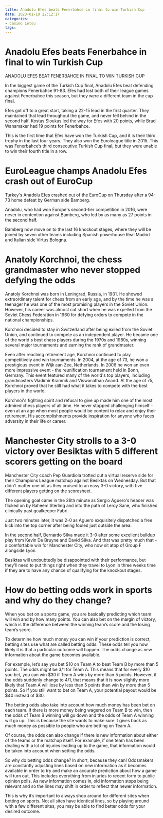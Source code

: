 ```yaml
---
title: Anadolu Efes beats Fenerbahce in final to win Turkish Cup
date: 2023-01-10 22:12:17
categories:
- Casino Letou
tags:
---
```



#  Anadolu Efes beats Fenerbahce in final to win Turkish Cup

ANADOLU EFES BEAT FENERBAHCE IN FINAL TO WIN TURKISH CUP

In the biggest game of the Turkish Cup final, Anadolu Efes beat defending champions Fenerbahce 91-83. Efes had lost both of their league games against Fenerbahce this season, but they were a different team in the cup final.

Efes got off to a great start, taking a 22-15 lead in the first quarter. They maintained that lead throughout the game, and never fell behind in the second half. Kostas Sloukas led the way for Efes with 20 points, while Brad Wanamaker had 19 points for Fenerbahce.

This is the first time that Efes have won the Turkish Cup, and it is their third trophy in the last four years. They also won the Euroleague title in 2015. This was Fenerbahce’s third consecutive Turkish Cup final, but they were unable to win their fourth title in a row.

#  EuroLeague champs Anadolu Efes crash out of EuroCup

Turkey's Anadolu Efes crashed out of the EuroCup on Thursday after a 94-73 home defeat by German side Bamberg.

Anadolu, who had won Europe's second-tier competition in 2016, were never in contention against Bamberg, who led by as many as 27 points in the second half.

Bamberg now move on to the last 16 knockout stages, where they will be joined by seven other teams including Spanish powerhouse Real Madrid and Italian side Virtus Bologna.

#  Anatoly Korchnoi, the chess grandmaster who never stopped defying the odds

Anatoly Korchnoi was born in Leningrad, Russia, in 1931. He showed extraordinary talent for chess from an early age, and by the time he was a teenager he was one of the most promising players in the Soviet Union. However, his career was almost cut short when he was expelled from the Soviet Chess Federation in 1960 for defying orders to compete in the national championships.

Korchnoi decided to stay in Switzerland after being exiled from the Soviet Union, and continued to compete as an independent player. He became one of the world's best chess players during the 1970s and 1980s, winning several major tournaments and earning the rank of grandmaster.

Even after reaching retirement age, Korchnoi continued to play competitively and win tournaments. In 2004, at the age of 73, he won a prestigious event in Wijk aan Zee, Netherlands. In 2006 he won an even more impressive event - the reunification tournament held in Bonn, Germany. This event featured many of the world's top players, including grandmasters Vladimir Kramnik and Viswanathan Anand. At the age of 75, Korchnoi proved that he still had what it takes to compete with the best players in the world.

Korchnoi's fighting spirit and refusal to give up made him one of the most admired chess players of all time. He never stopped challenging himself - even at an age when most people would be content to relax and enjoy their retirement. His accomplishments provide inspiration for anyone who faces adversity in their life or career.

#  Manchester City strolls to a 3-0 victory over Besiktas with 5 different scorers getting on the board

Manchester City coach Pep Guardiola trotted out a virtual reserve side for their Champions League matchup against Besiktas on Wednesday. But that didn't matter one bit as they cruised to an easy 3-0 victory, with five different players getting on the scoresheet.

The opening goal came in the 26th minute as Sergio Aguero's header was flicked on by Raheem Sterling and into the path of Leroy Sane, who finished clinically past goalkeeper Fabri.

Just two minutes later, it was 2-0 as Aguero exquisitely dispatched a free kick into the top corner after being fouled just outside the area.

In the second half, Bernardo Silva made it 3-0 after some excellent buildup play from Kevin De Bruyne and David Silva. And that was pretty much that - a comfortable win for Manchester City, who now sit atop of Group F alongside Lyon.

Besiktas will undoubtedly be disappointed with their performance, but they'll need to put things right when they travel to Lyon in three weeks time if they are to have any chance of qualifying for the knockout stages.

#  How do betting odds work in sports and why do they change?

When you bet on a sports game, you are basically predicting which team will win and by how many points. You can also bet on the margin of victory, which is the difference between the winning team’s score and the losing team’s score. 

To determine how much money you can win if your prediction is correct, betting sites use what are called betting odds. These odds tell you how likely it is that a particular outcome will happen. The odds change as new information about the game becomes available.

For example, let’s say you bet $10 on Team A to beat Team B by more than 5 points. The odds might be 3/1 for Team A. This means that for every $10 you bet, you can win $30 if Team A wins by more than 5 points. However, if the odds suddenly change to 4/1, that means that it is now slightly more likely that Team A will lose by less than 5 points than win by more than 5 points. So if you still want to bet on Team A, your potential payout would be $40 instead of $30. 

The betting odds also take into account how much money has been bet on each team. If there is more money being wagered on Team B to win, then the odds of Team B winning will go down and the odds of Team A winning will go up. This is because the site wants to make sure it gives back as much money as possible to people who are betting on Team A. 

Of course, the odds can also change if there is new information about either of the teams or the matchup itself. For example, if one team has been dealing with a lot of injuries leading up to the game, that information would be taken into account when setting the odds. 

So why do betting odds change? In short, because they can! Oddsmakers are constantly adjusting lines based on new information as it becomes available in order to try and make an accurate prediction about how a game will turn out. This includes everything from injuries to recent form to public opinion polls. As new information comes in, old information stops being relevant and so the lines may shift in order to reflect that newer information. 

This is why it’s important to always shop around for different sites when betting on sports. Not all sites have identical lines, so by playing around with a few different sites, you may be able to find better odds for your desired outcome.